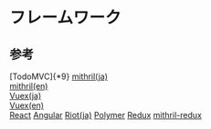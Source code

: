 # フレームワーク

## 参考

[TodoMVC]{*9}
[mithril(ja)][*1]  
[mithril(en)][*2]  
[Vuex(ja)][*3]  
[Vuex(en)][*4]  
[React][*5]
[Angular][*6]
[Riot(ja)][*7]
[Polymer][*8]
[Redux][*10]
[mithril-redux][*11]

[*1]:http://mithril-ja.js.org/index.html
[*2]:https://mithril.js.org/
[*3]:https://vuex.vuejs.org/ja/
[*4]:https://vuex.vuejs.org/en/
[*5]:https://facebook.github.io/react/
[*6]:https://angularjs.org/
[*7]:http://riotjs.com/ja/
[*8]:https://github.com/Polymer/polymer
[*9]:http://todomvc.com/
[*10]:http://redux.js.org/docs/introduction/
[*11]:https://github.com/colinbate/mithril-redux